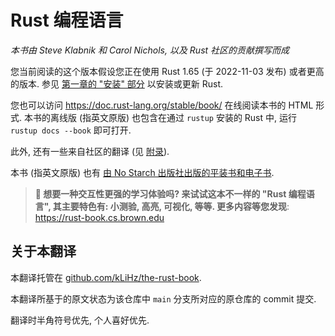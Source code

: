 # Rust 编程语言

*本书由 Steve Klabnik 和 Carol Nichols, 以及 Rust 社区的贡献撰写而成*

您当前阅读的这个版本假设您正在使用 Rust 1.65 (于 2022-11-03 发布)
或者更高的版本. 参见 [第一章的 "安装" 部分][install]<!-- ignore -->
以安装或更新 Rust.

您也可以访问 <https://doc.rust-lang.org/stable/book/> 在线阅读本书的 HTML
形式. 本书的离线版 (指英文原版) 也包含在通过 `rustup` 安装的 Rust 中, 运行
`rustup docs --book` 即可打开.

此外, 还有一些来自社区的翻译 (见 [附录][translations]).

本书 (指英文原版) 也有 [由 No Starch 出版社出版的平装书和电子书][nsprust].

[install]: ch01-01-installation.html
[editions]: appendix-05-editions.html
[nsprust]: https://nostarch.com/rust
[translations]: appendix-06-translation.html

> **🚨 想要一种交互性更强的学习体验吗? 来试试这本不一样的 "Rust 编程语言",
> 其主要特色有: 小测验, 高亮, 可视化, 等等. 更多内容等您发现**:
> <https://rust-book.cs.brown.edu>

## 关于本翻译

本翻译托管在 [github.com/kLiHz/the-rust-book][this-translation].

本翻译所基于的原文状态为该仓库中 `main` 分支所对应的原仓库的 commit 提交.

翻译时半角符号优先, 个人喜好优先.

[this-translation]: https://github.com/kLiHz/the-rust-book
